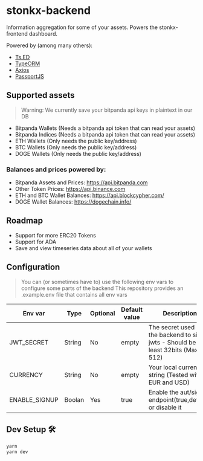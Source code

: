 # stonkx-backend

Information aggregation for some of your assets.
Powers the stonkx-frontend dashboard.

Powered by (among many others):
* [Ts.ED](https://tsed.io)
* [TypeORM](https://typeorm.io/)
* [Axios](https://axios-http.com/)
* [PassportJS](https://www.passportjs.org/)

## Supported assets
> Warning: We currently save your bitpanda api keys in plaintext in our DB

* Bitpanda Wallets (Needs a bitpanda api token that can read your assets)
* Bitpanda Indices (Needs a bitpanda api token that can read your assets)
* ETH Wallets (Only needs the public key/address)
* BTC Wallets (Only needs the public key/address)
* DOGE Wallets (Only needs the public key/address)

### Balances and prices powered by:
* Bitpanda Assets and Prices: https://api.bitpanda.com
* Other Token Prices: https://api.binance.com
* ETH and BTC Wallet Balances: https://api.blockcypher.com/
* DOGE Wallet Balances: https://dogechain.info/

## Roadmap
* Support for more ERC20 Tokens
* Support for ADA
* Save and view timeseries data about all of your wallets

## Configuration
> You can (or sometimes have to) use the following env vars to configure some parts of the backend
> This repository provides an .example.env file that contains all env vars

| Env var | Type | Optional | Default value | Description|
| - | - | - | - | - |
JWT_SECRET | String | No | empty | The secret used by the backend to sign jwts - Should be at least 32bits (Max 512) |
CURRENCY | String | No | empty | Your local currency string (Tested with EUR and USD) |
ENABLE_SIGNUP | Boolan | Yes | true | Enable the aut/signup endpoint(true,default) or disable it |

## Dev Setup 🛠
```bash
yarn
yarn dev
```